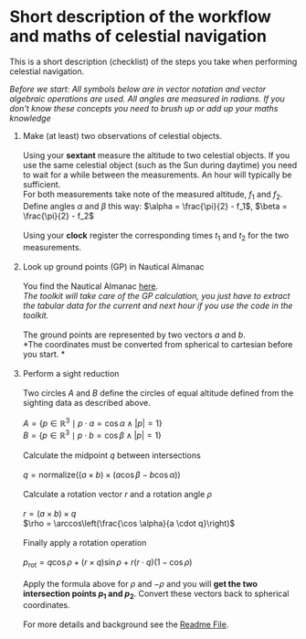 # Short description of the workflow and maths of celestial navigation

This is a short description (checklist) of the steps you take when performing
celestial navigation.

*Before we start: All symbols below are in vector notation
and vector algebraic operations are used.
All angles are measured in radians.
If you don't know these concepts you need to brush up or add up your maths knowledge*

1. Make (at least) two observations of celestial objects.
<br><br>Using your **sextant** measure the altitude to two celestial objects.
If you use the same celestial object (such as the Sun during daytime)
you need to wait for a while between the measurements.
An hour will typically be sufficient. 
<br>For both measurements take note of the measured altitude, $f_1$ and $f_2$.
<br>Define angles $\alpha$ and $\beta$ this way:
$\alpha = \frac{\pi}{2} - f_1$, $\beta = \frac{\pi}{2} - f_2$
<br><br>Using your **clock** register the corresponding times $t_1$ and $t_2$ 
for the two measurements.<br><br>
1. Look up ground points (GP) in Nautical Almanac
<br><br>
You find the Nautical Almanac [here](NAtrad(A4)_2024.pdf).<br>
*The toolkit will take care of the GP calculation,
you just have to extract the tabular data for the current and next hour
if you use the code in the toolkit.*
<br><br>The ground points are represented by two vectors $a$ and $b$.<br>
*The coordinates must be converted from spherical to cartesian before you start.
*<br><br>
1. Perform a sight reduction
<br><br>Two circles $A$ and $B$ define the
circles of equal altitude defined from the sighting data as described above.
<br><br>
$A = \lbrace p \in \mathbb{R}^3 \mid p \cdot a = \cos \alpha \land |p| = 1 \rbrace$ <br/>
$B = \lbrace p \in \mathbb{R}^3 \mid p \cdot b = \cos \beta \land |p| = 1 \rbrace$<br><br>
Calculate the midpoint $q$ between intersections<br><br>
$q = \mathrm{normalize}((a \times b) \times (a \cos \beta - b \cos \alpha))$<br><br>
Calculate a rotation vector $r$ and a rotation angle $\rho$<br><br>
$r = (a \times b) \times q$ <br/>
$\rho = \arccos\left(\frac{\cos \alpha}{a \cdot q}\right)$<br><br>
Finally apply a rotation operation<br><br>
$p_{\mathrm{rot}} = q \cos \rho + \left( r \times q \right) \sin \rho + r \left(r \cdot q \right)\left(1 - \cos \rho \right)$
<br><br>
Apply the formula above for $\rho$ and $-\rho$ and you will **get the two 
intersection points $p_1$ and $p_2$**.
Convert these vectors back to spherical coordinates.
<br><br>
For more details and background see the [Readme File](README.md).



